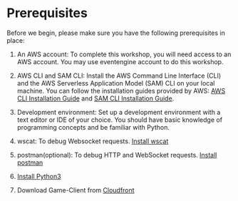 # Prerequisites

Before we begin, please make sure you have the following prerequisites in place:

1. An AWS account: To complete this workshop, you will need access to an AWS account. You may use eventengine account to do this workshop.

2. AWS CLI and SAM CLI: Install the AWS Command Line Interface (CLI) and the AWS Serverless Application Model (SAM) CLI on your local machine. You can follow the installation guides provided by AWS: [AWS CLI Installation Guide](https://docs.aws.amazon.com/cli/latest/userguide/cli-configure-quickstart.html) and [SAM CLI Installation Guide](https://docs.aws.amazon.com/serverless-application-model/latest/developerguide/serverless-sam-cli-install.html).

3. Development environment: Set up a development environment with a text editor or IDE of your choice. You should have basic knowledge of programming concepts and be familiar with Python.
4. wscat: To debug Websocket requests. [Install wscat](https://docs.aws.amazon.com/apigateway/latest/developerguide/apigateway-how-to-call-websocket-api-wscat.html)
5. postman(optional): To debug HTTP and WebSocket requests. [Install postman](https://www.postman.com/downloads/)
6. [Install Python3](https://www.python.org/downloads/)
7. Download Game-Client from [Cloudfront](d1e47jk17frwes.cloudfront.net/Game-Client.zip)
